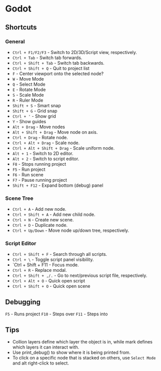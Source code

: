# Godot

## Shortcuts

### General
 - `Ctrl + F1/F2/F3` - Switch to 2D/3D/Script view, respectively.
 - `Ctrl + Tab` - Switch tab forwards.
 - `Ctrl + Shift + Tab` - Switch tab backwards.
 - `Ctrl + Shift + Q` - Quit to project list
 - `F` - Center viewport onto the selected node?
 - `W` - Move Mode
 - `Q` - Select Mode
 - `E` - Rotate Mode
 - `S` - Scale Mode
 - `R` - Ruler Mode
 - `Shift + S` - Smart snap
 - `Shift + G` - Grid snap
 - `Ctrl + '` - Show grid
 - `Y` - Show guides
 - `Alt + Drag` - Move nodes
 - `Alt + Shift + Drag` - Move node on axis.
 - `Ctrl + Drag` - Rotate node.
 - `Ctrl + Alt + Drag` - Scale node.
 - `Ctrl + Alt + Shift + Drag` - Scale uniform node.
 - `Alt + 1` - <CUSTOM> Switch to 2D editor.
 - `Alt + 2` - <CUSTOM> Switch to script editor.
 - `F8` - Stops running project
 - `F5` - Run project
 - `F6` - Run scene
 - `F7` - Pause running project
 - `Shift + F12` - Expand bottom (debug) panel

### Scene Tree
 - `Ctrl + A` - Add new node.
 - `Ctrl + Shift + A` - Add new child node.
 - `Ctrl + N` - Create new scene.
 - `Ctrl + D` - Duplicate node.
 - `Ctrl + Up/Down` - Move node up/down tree, respectively.

### Script Editor
 - `Ctrl + Shift + F` - Search through all scripts.
 - `Ctrl + \` - Toggle script panel visibility.
 - `Ctrl + Shift + F11 - Focus mode.
 - `Ctrl + R` - Replace modal.
 - `Ctrl + Shift + ,/.` - Go to next/previous script file, respectively.
 - `Ctrl + Alt + O` - Quick open script
 - `Ctrl + Shift + O` - Quick open scene

## Debugging
`F5` - Runs project
`F10` - Steps over
`F11` - Steps into


## Tips
 - Collion layers define which layer the object is in, while mark defines which layers it can interact with.
 - Use print_debug() to show where it is being printed from.
 - To click on a specific node that is stacked on others, use `Select Mode` and alt right-click to select.
